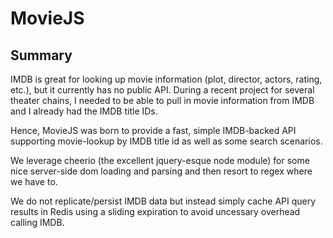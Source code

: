 # MovieJS

## Summary

IMDB is great for looking up movie information (plot, director, actors, rating, etc.), but it currently has no public API. During a recent project for several theater chains, I needed to be able to pull in movie information from IMDB and I already had the IMDB title IDs.

Hence, MovieJS was born to provide a fast, simple IMDB-backed API supporting movie-lookup by IMDB title id as well as some search scenarios.

We leverage cheerio (the excellent jquery-esque node module) for some nice server-side dom loading and parsing and then resort to regex where we have to.

We do not replicate/persist IMDB data but instead simply cache API query results in Redis using a sliding expiration to avoid uncessary overhead calling IMDB.